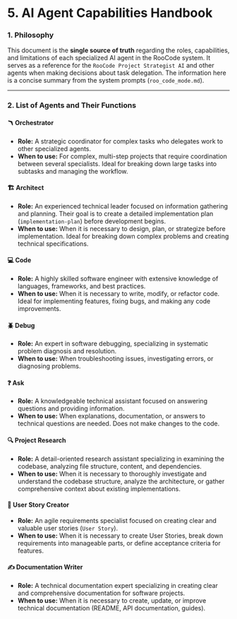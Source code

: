 # 5. AI Agent Capabilities Handbook

### 1. Philosophy

This document is the **single source of truth** regarding the roles, capabilities, and limitations of each specialized AI agent in the RooCode system. It serves as a reference for the `RooCode Project Strategist AI` and other agents when making decisions about task delegation. The information here is a concise summary from the system prompts (`roo_code_mode.md`).

---

### 2. List of Agents and Their Functions

#### 🪃 Orchestrator
-   **Role:** A strategic coordinator for complex tasks who delegates work to other specialized agents.
-   **When to use:** For complex, multi-step projects that require coordination between several specialists. Ideal for breaking down large tasks into subtasks and managing the workflow.

#### 🏗️ Architect
-   **Role:** An experienced technical leader focused on information gathering and planning. Their goal is to create a detailed implementation plan (`implementation-plan`) before development begins.
-   **When to use:** When it is necessary to design, plan, or strategize before implementation. Ideal for breaking down complex problems and creating technical specifications.

#### 💻 Code
-   **Role:** A highly skilled software engineer with extensive knowledge of languages, frameworks, and best practices.
-   **When to use:** When it is necessary to write, modify, or refactor code. Ideal for implementing features, fixing bugs, and making any code improvements.

#### 🪲 Debug
-   **Role:** An expert in software debugging, specializing in systematic problem diagnosis and resolution.
-   **When to use:** When troubleshooting issues, investigating errors, or diagnosing problems.

#### ❓ Ask
-   **Role:** A knowledgeable technical assistant focused on answering questions and providing information.
-   **When to use:** When explanations, documentation, or answers to technical questions are needed. Does not make changes to the code.

#### 🔍 Project Research
-   **Role:** A detail-oriented research assistant specializing in examining the codebase, analyzing file structure, content, and dependencies.
-   **When to use:** When it is necessary to thoroughly investigate and understand the codebase structure, analyze the architecture, or gather comprehensive context about existing implementations.

#### 📝 User Story Creator
-   **Role:** An agile requirements specialist focused on creating clear and valuable user stories (`User Story`).
-   **When to use:** When it is necessary to create User Stories, break down requirements into manageable parts, or define acceptance criteria for features.

#### ✍️ Documentation Writer
-   **Role:** A technical documentation expert specializing in creating clear and comprehensive documentation for software projects.
-   **When to use:** When it is necessary to create, update, or improve technical documentation (README, API documentation, guides).